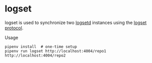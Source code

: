 # logset

logset is used to synchronize two [logsetd](https://github.com/pb-/logsetd) instances using the [logset protocol](https://github.com/pb-/logsetd#logset-protocol).

Usage

```shell
pipenv install  # one-time setup
pipenv run logset http://localhost:4004/repo1 http://localhost:4004/repo2
```
